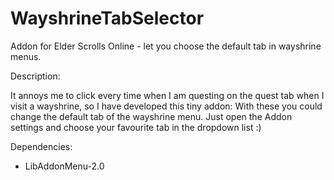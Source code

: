 # WayshrineTabSelector
Addon for Elder Scrolls Online - let you choose the default tab in wayshrine menus.


Description:

It annoys me to click every time when I am questing on the quest tab when I visit a wayshrine,
so I have developed this tiny addon:
With these you could change the default tab of the wayshrine menu. 
Just open the Addon settings and choose your favourite tab in the dropdown list :)

Dependencies:
  - LibAddonMenu-2.0
